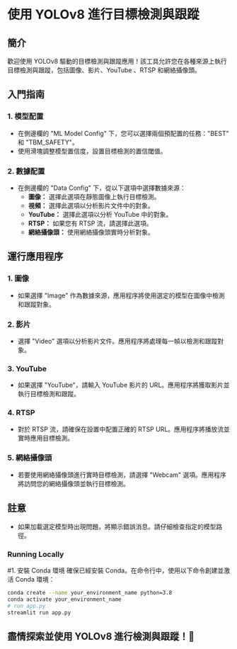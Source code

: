 # 使用 YOLOv8 進行目標檢測與跟蹤

## 簡介
歡迎使用 YOLOv8 驅動的目標檢測與跟蹤應用！該工具允許您在各種來源上執行目標檢測與跟蹤，包括圖像、影片、YouTube 、RTSP 和網絡攝像頭。

## 入門指南

### 1. 模型配置
- 在側邊欄的 "ML Model Config" 下，您可以選擇兩個預配置的任務："BEST" 和 "TBM_SAFETY"。
- 使用滑塊調整模型置信度，設置目標檢測的置信閾值。

### 2. 數據配置
- 在側邊欄的 "Data Config" 下，從以下選項中選擇數據來源：
  - **圖像：** 選擇此選項在靜態圖像上執行目標檢測。
  - **視頻：** 選擇此選項以分析影片文件中的對象。
  - **YouTube：** 選擇此選項以分析 YouTube 中的對象。
  - **RTSP：** 如果您有 RTSP 流，請選擇此選項。
  - **網絡攝像頭：** 使用網絡攝像頭實時分析對象。

## 運行應用程序

### 1. 圖像
- 如果選擇 "Image" 作為數據來源，應用程序將使用選定的模型在圖像中檢測和跟蹤對象。

### 2. 影片
- 選擇 "Video" 選項以分析影片文件。應用程序將處理每一幀以檢測和跟蹤對象。

### 3. YouTube 
- 如果選擇 "YouTube"，請輸入 YouTube 影片的 URL。應用程序將獲取影片並執行目標檢測和跟蹤。

### 4. RTSP 
- 對於 RTSP 流，請確保在設置中配置正確的 RTSP URL。應用程序將播放流並實時應用目標檢測。

### 5. 網絡攝像頭
- 若要使用網絡攝像頭進行實時目標檢測，請選擇 "Webcam" 選項。應用程序將訪問您的網絡攝像頭並執行目標檢測。

## 註意
- 如果加載選定模型時出現問題，將顯示錯誤消息。請仔細檢查指定的模型路徑。

### Running Locally
#1. 安裝 Conda 環境
確保已經安裝 Conda。在命令行中，使用以下命令創建並激活 Conda 環境：
```bash
conda create --name your_environment_name python=3.8
conda activate your_environment_name
# run app.py
streamlit run app.py
```

## 盡情探索並使用 YOLOv8 進行檢測與跟蹤！🚀

